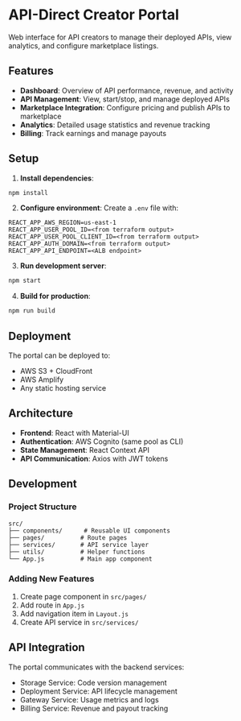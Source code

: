 # API-Direct Creator Portal

Web interface for API creators to manage their deployed APIs, view analytics, and configure marketplace listings.

## Features

- **Dashboard**: Overview of API performance, revenue, and activity
- **API Management**: View, start/stop, and manage deployed APIs
- **Marketplace Integration**: Configure pricing and publish APIs to marketplace
- **Analytics**: Detailed usage statistics and revenue tracking
- **Billing**: Track earnings and manage payouts

## Setup

1. **Install dependencies**:
```bash
npm install
```

2. **Configure environment**:
Create a `.env` file with:
```env
REACT_APP_AWS_REGION=us-east-1
REACT_APP_USER_POOL_ID=<from terraform output>
REACT_APP_USER_POOL_CLIENT_ID=<from terraform output>
REACT_APP_AUTH_DOMAIN=<from terraform output>
REACT_APP_API_ENDPOINT=<ALB endpoint>
```

3. **Run development server**:
```bash
npm start
```

4. **Build for production**:
```bash
npm run build
```

## Deployment

The portal can be deployed to:
- AWS S3 + CloudFront
- AWS Amplify
- Any static hosting service

## Architecture

- **Frontend**: React with Material-UI
- **Authentication**: AWS Cognito (same pool as CLI)
- **State Management**: React Context API
- **API Communication**: Axios with JWT tokens

## Development

### Project Structure
```
src/
├── components/      # Reusable UI components
├── pages/          # Route pages
├── services/       # API service layer
├── utils/          # Helper functions
└── App.js          # Main app component
```

### Adding New Features

1. Create page component in `src/pages/`
2. Add route in `App.js`
3. Add navigation item in `Layout.js`
4. Create API service in `src/services/`

## API Integration

The portal communicates with the backend services:
- Storage Service: Code version management
- Deployment Service: API lifecycle management
- Gateway Service: Usage metrics and logs
- Billing Service: Revenue and payout tracking
